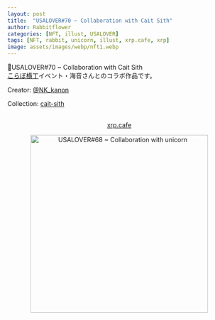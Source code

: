 ```yaml
---
layout: post
title:  "USALOVER#70 ~ Collaboration with Cait Sith"
author: Rabbitflower
categories: [NFT, illust, USALOVER]
tags: [NFT, rabbit, unicorn, illust, xrp.cafe, xrp]
image: assets/images/webp/nft1.webp
---
```


🐰USALOVER#70 ~ Collaboration with Cait Sith  
<a target="_blank" href="https://newrabi.rabbitflowerdiary.com/collabo202505">こらぼ横丁</a>イベント・海音さんとのコラボ作品です。  
<!--more-->
<p>Creator: <a target="_blank" href="https://x.com/@NK_kanon">@NK_kanon</a><br>

Collection: <a target="_blank" href="https://xrp.cafe/collection/cait-sith">cait-sith</a><br>
<br>
<div style="text-align: center;"><a target="_blank" href="https://xrp.cafe/nft/000827108D3BB1B5DD412C0BC897016FC961D66C06CB9E9C911EF46004DB44C6" class="btn btn-primary">xrp.cafe</a></div>
</p>  

<div style="text-align: center;"><img src="https://cdn.xrp.cafe/b2769099bd71-4c79-8c55-3aec425cfeb31b35643c421d-428f-90b2-395412613546e0d724adccfb-40af-b537-3f78d042ac35.webp" alt="USALOVER#68 ~ Collaboration with unicorn" width="400px"> </div>


